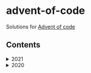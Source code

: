 # advent-of-code
Solutions for [Advent of code](https://adventofcode.com/)

## Contents

<details>
<summary>2021</summary>
<p>

| Day | Problem | Solution |
| --- | --- | --- |
| 1 | [link](https://adventofcode.com/2021/day/1) | [link](2021/day1) |
| 2 | [link](https://adventofcode.com/2021/day/2) | [link](2021/day2) |
| 3 | [link](https://adventofcode.com/2021/day/3) | [link](2021/day3) |
| 4 | [link](https://adventofcode.com/2021/day/4) | [link](2021/day4) |
| 5 | [link](https://adventofcode.com/2021/day/5) | [link](2021/day5) |
| 6 | [link](https://adventofcode.com/2021/day/6) | [link](2021/day6) |
| 7 | [link](https://adventofcode.com/2021/day/7) | [link](2021/day7) |
| 8 | [link](https://adventofcode.com/2021/day/8) | [link](2021/day8) |


</p>
</details>

<details>
<summary>2020</summary>
<p>

| Day | Problem | Solution |
| --- | --- | --- |
| 1 | [link](https://adventofcode.com/2020/day/1) | [link](2020/day1) |
| 2 | [link](https://adventofcode.com/2020/day/2) | [link](2020/day2) |
| 3 | [link](https://adventofcode.com/2020/day/3) | [link](2020/day3) |
| 4 | [link](https://adventofcode.com/2020/day/4) | [link](2020/day4) |
| 5 | [link](https://adventofcode.com/2020/day/5) | [link](2020/day5) |
| 6 | [link](https://adventofcode.com/2020/day/6) | [link](2020/day6) |
| 7 | [link](https://adventofcode.com/2020/day/7) | [link](2020/day7) |
| 8 | [link](https://adventofcode.com/2020/day/8) | [link](2020/day8) |
| 9 | [link](https://adventofcode.com/2020/day/9) | [link](2020/day9) |
| 10 | [link](https://adventofcode.com/2020/day/10) | [link](2020/day10) |
| 11 | [link](https://adventofcode.com/2020/day/11) | [link](2020/day11) |
| 12 | [link](https://adventofcode.com/2020/day/12) | [link](2020/day12) |
| 13 | [link](https://adventofcode.com/2020/day/13) | [link](2020/day13) |


</p>
</details>

